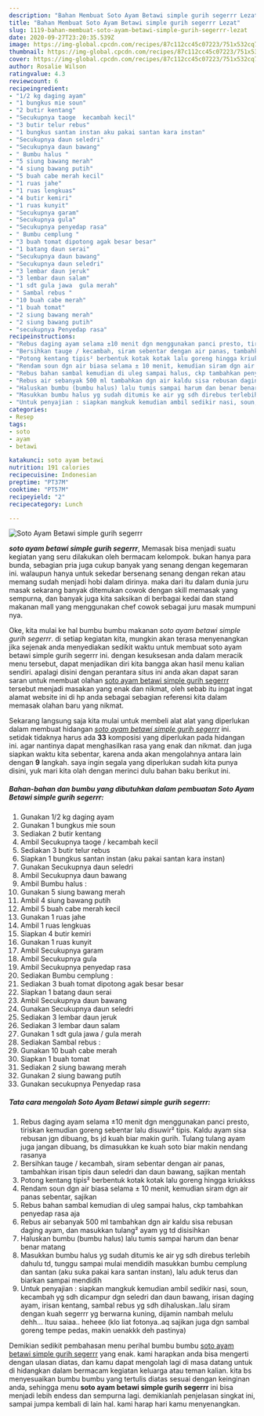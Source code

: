 ```yaml
---
description: "Bahan Membuat Soto Ayam Betawi simple gurih segerrr Lezat"
title: "Bahan Membuat Soto Ayam Betawi simple gurih segerrr Lezat"
slug: 1119-bahan-membuat-soto-ayam-betawi-simple-gurih-segerrr-lezat
date: 2020-09-27T23:20:35.539Z
image: https://img-global.cpcdn.com/recipes/87c112cc45c07223/751x532cq70/soto-ayam-betawi-simple-gurih-segerrr-foto-resep-utama.jpg
thumbnail: https://img-global.cpcdn.com/recipes/87c112cc45c07223/751x532cq70/soto-ayam-betawi-simple-gurih-segerrr-foto-resep-utama.jpg
cover: https://img-global.cpcdn.com/recipes/87c112cc45c07223/751x532cq70/soto-ayam-betawi-simple-gurih-segerrr-foto-resep-utama.jpg
author: Rosalie Wilson
ratingvalue: 4.3
reviewcount: 6
recipeingredient:
- "1/2 kg daging ayam"
- "1 bungkus mie soun"
- "2 butir kentang"
- "Secukupnya taoge  kecambah kecil"
- "3 butir telur rebus"
- "1 bungkus santan instan aku pakai santan kara instan"
- "Secukupnya daun seledri"
- "Secukupnya daun bawang"
- " Bumbu halus "
- "5 siung bawang merah"
- "4 siung bawang putih"
- "5 buah cabe merah kecil"
- "1 ruas jahe"
- "1 ruas lengkuas"
- "4 butir kemiri"
- "1 ruas kunyit"
- "Secukupnya garam"
- "Secukupnya gula"
- "Secukupnya penyedap rasa"
- " Bumbu cemplung "
- "3 buah tomat dipotong agak besar besar"
- "1 batang daun serai"
- "Secukupnya daun bawang"
- "Secukupnya daun seledri"
- "3 lembar daun jeruk"
- "3 lembar daun salam"
- "1 sdt gula jawa  gula merah"
- " Sambal rebus "
- "10 buah cabe merah"
- "1 buah tomat"
- "2 siung bawang merah"
- "2 siung bawang putih"
- "secukupnya Penyedap rasa"
recipeinstructions:
- "Rebus daging ayam selama ±10 menit dgn menggunakan panci presto, tiriskan kemudian goreng sebentar lalu disuwir² tipis. Kaldu ayam sisa rebusan jgn dibuang, bs jd kuah biar makin gurih. Tulang tulang ayam juga jangan dibuang, bs dimasukkan ke kuah soto biar makin nendang rasanya"
- "Bersihkan tauge / kecambah, siram sebentar dengan air panas, tambahkan irisan tipis daun seledri dan daun bawang, sajikan mentah"
- "Potong kentang tipis² berbentuk kotak kotak lalu goreng hingga kriukkss"
- "Rendam soun dgn air biasa selama ± 10 menit, kemudian siram dgn air panas sebentar, sajikan"
- "Rebus bahan sambal kemudian di uleg sampai halus, ckp tambahkan penyedap rasa aja"
- "Rebus air sebanyak 500 ml tambahkan dgn air kaldu sisa rebusan daging ayam, dan masukkan tulang² ayam yg td disisihkan"
- "Haluskan bumbu (bumbu halus) lalu tumis sampai harum dan benar benar matang"
- "Masukkan bumbu halus yg sudah ditumis ke air yg sdh direbus terlebih dahulu td, tunggu sampai mulai mendidih masukkan bumbu cemplung dan santan (aku suka pakai kara santan instan), lalu aduk terus dan biarkan sampai mendidih"
- "Untuk penyajian : siapkan mangkuk kemudian ambil sedikir nasi, soun, kecambah yg sdh dicampur dgn seledri dan daun bawang, irisan daging ayam, irisan kentang, sambal rebus yg sdh dihaluskan..lalu siram dengan kuah segerrr yg berwarna kuning, dijamin nambah melulu dehh... Ituu saiaa.. heheee (klo liat fotonya..aq sajikan juga dgn sambal goreng tempe pedas, makin uenakkk deh pastinya)"
categories:
- Resep
tags:
- soto
- ayam
- betawi

katakunci: soto ayam betawi 
nutrition: 191 calories
recipecuisine: Indonesian
preptime: "PT37M"
cooktime: "PT57M"
recipeyield: "2"
recipecategory: Lunch

---
```



![Soto Ayam Betawi simple gurih segerrr](https://img-global.cpcdn.com/recipes/87c112cc45c07223/751x532cq70/soto-ayam-betawi-simple-gurih-segerrr-foto-resep-utama.jpg)

<b><i>soto ayam betawi simple gurih segerrr</i></b>, Memasak bisa menjadi suatu kegiatan yang seru dilakukan oleh bermacam kelompok. bukan hanya para bunda, sebagian pria juga cukup banyak yang senang dengan kegemaran ini. walaupun hanya untuk sekedar bersenang senang dengan rekan atau memang sudah menjadi hobi dalam dirinya. maka dari itu dalam dunia juru masak sekarang banyak ditemukan cowok dengan skill memasak yang sempurna, dan banyak juga kita saksikan di berbagai kedai dan stand makanan mall yang menggunakan chef cowok sebagai juru masak mumpuni nya.



Oke, kita mulai ke hal bumbu bumbu makanan <i>soto ayam betawi simple gurih segerrr</i>. di setiap kegiatan kita, mungkin akan terasa menyenangkan jika sejenak anda menyediakan sedikit waktu untuk membuat soto ayam betawi simple gurih segerrr ini. dengan kesuksesan anda dalam meracik menu tersebut, dapat menjadikan diri kita bangga akan hasil menu kalian sendiri. apalagi disini dengan perantara situs ini anda akan dapat saran saran untuk membuat olahan <u>soto ayam betawi simple gurih segerrr</u> tersebut menjadi masakan yang enak dan nikmat, oleh sebab itu ingat ingat alamat website ini di hp anda sebagai sebagian referensi kita dalam memasak olahan baru yang nikmat.


Sekarang langsung saja kita mulai untuk membeli alat alat yang diperlukan dalam membuat hidangan <u><i>soto ayam betawi simple gurih segerrr</i></u> ini. setidak tidaknya harus ada <b>33</b> komposisi yang diperlukan pada hidangan ini. agar nantinya dapat menghasilkan rasa yang enak dan nikmat. dan juga siapkan waktu kita sebentar, karena anda akan mengolahnya antara lain dengan <b>9</b> langkah. saya ingin segala yang diperlukan sudah kita punya disini, yuk mari kita olah dengan merinci dulu bahan baku berikut ini.

<!--inarticleads1-->

##### Bahan-bahan dan bumbu yang dibutuhkan dalam pembuatan Soto Ayam Betawi simple gurih segerrr:

1. Gunakan 1/2 kg daging ayam
1. Gunakan 1 bungkus mie soun
1. Sediakan 2 butir kentang
1. Ambil Secukupnya taoge / kecambah kecil
1. Sediakan 3 butir telur rebus
1. Siapkan 1 bungkus santan instan (aku pakai santan kara instan)
1. Gunakan Secukupnya daun seledri
1. Ambil Secukupnya daun bawang
1. Ambil  Bumbu halus :
1. Gunakan 5 siung bawang merah
1. Ambil 4 siung bawang putih
1. Ambil 5 buah cabe merah kecil
1. Gunakan 1 ruas jahe
1. Ambil 1 ruas lengkuas
1. Siapkan 4 butir kemiri
1. Gunakan 1 ruas kunyit
1. Ambil Secukupnya garam
1. Ambil Secukupnya gula
1. Ambil Secukupnya penyedap rasa
1. Sediakan  Bumbu cemplung :
1. Sediakan 3 buah tomat dipotong agak besar besar
1. Siapkan 1 batang daun serai
1. Ambil Secukupnya daun bawang
1. Gunakan Secukupnya daun seledri
1. Sediakan 3 lembar daun jeruk
1. Sediakan 3 lembar daun salam
1. Gunakan 1 sdt gula jawa / gula merah
1. Sediakan  Sambal rebus :
1. Gunakan 10 buah cabe merah
1. Siapkan 1 buah tomat
1. Sediakan 2 siung bawang merah
1. Gunakan 2 siung bawang putih
1. Gunakan secukupnya Penyedap rasa




<!--inarticleads2-->

##### Tata cara mengolah Soto Ayam Betawi simple gurih segerrr:

1. Rebus daging ayam selama ±10 menit dgn menggunakan panci presto, tiriskan kemudian goreng sebentar lalu disuwir² tipis. Kaldu ayam sisa rebusan jgn dibuang, bs jd kuah biar makin gurih. Tulang tulang ayam juga jangan dibuang, bs dimasukkan ke kuah soto biar makin nendang rasanya
1. Bersihkan tauge / kecambah, siram sebentar dengan air panas, tambahkan irisan tipis daun seledri dan daun bawang, sajikan mentah
1. Potong kentang tipis² berbentuk kotak kotak lalu goreng hingga kriukkss
1. Rendam soun dgn air biasa selama ± 10 menit, kemudian siram dgn air panas sebentar, sajikan
1. Rebus bahan sambal kemudian di uleg sampai halus, ckp tambahkan penyedap rasa aja
1. Rebus air sebanyak 500 ml tambahkan dgn air kaldu sisa rebusan daging ayam, dan masukkan tulang² ayam yg td disisihkan
1. Haluskan bumbu (bumbu halus) lalu tumis sampai harum dan benar benar matang
1. Masukkan bumbu halus yg sudah ditumis ke air yg sdh direbus terlebih dahulu td, tunggu sampai mulai mendidih masukkan bumbu cemplung dan santan (aku suka pakai kara santan instan), lalu aduk terus dan biarkan sampai mendidih
1. Untuk penyajian : siapkan mangkuk kemudian ambil sedikir nasi, soun, kecambah yg sdh dicampur dgn seledri dan daun bawang, irisan daging ayam, irisan kentang, sambal rebus yg sdh dihaluskan..lalu siram dengan kuah segerrr yg berwarna kuning, dijamin nambah melulu dehh... Ituu saiaa.. heheee (klo liat fotonya..aq sajikan juga dgn sambal goreng tempe pedas, makin uenakkk deh pastinya)




Demikian sedikit pembahasan menu perihal bumbu bumbu <u>soto ayam betawi simple gurih segerrr</u> yang enak. kami harapkan anda bisa mengerti dengan ulasan diatas, dan kamu dapat mengolah lagi di masa datang untuk di hidangkan dalam bermacam kegiatan keluarga atau teman kalian. kita bs menyesuaikan bumbu bumbu yang tertulis diatas sesuai dengan keinginan anda, sehingga menu <b>soto ayam betawi simple gurih segerrr</b> ini bisa menjadi lebih endess dan sempurna lagi. demikianlah penjelasan singkat ini, sampai jumpa kembali di lain hal. kami harap hari kamu menyenangkan.
